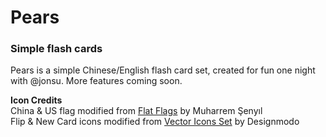 Pears
=====

### Simple flash cards

Pears is a simple Chinese/English flash card set, created for fun one night with @jonsu.
More features coming soon.
  
  

**Icon Credits**  
China & US flag modified from [Flat Flags](http://dribbble.com/shots/1211759-Free-195-Flat-Flags) by Muharrem Şenyıl  
Flip & New Card icons modified from [Vector Icons Set](http://designmodo.com/vector-icons-set/) by Designmodo
